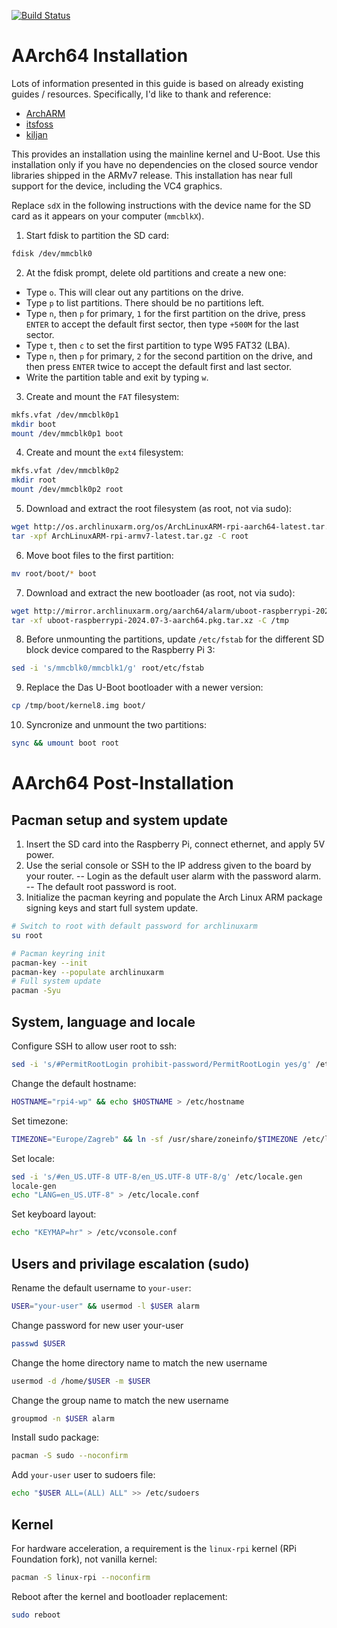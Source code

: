 [![Build Status](https://realdigitalsignage.com/tmp/logos/images.png)](https://archlinuxarm.org/platforms/armv8/broadcom/raspberry-pi-4)
# AArch64 Installation
Lots of information presented in this guide is based on already existing guides / resources. Specifically, I'd like to thank and reference:
-  [ArchARM](https://archlinuxarm.org/platforms/armv8/broadcom/raspberry-pi-4)
-  [itsfoss](https://itsfoss.com/install-arch-raspberry-pi/)
-  [kiljan](https://kiljan.org/2021/05/28/64-bit-arch-linux-arm-on-a-raspberry-pi-4-model-b-with-8-gb-of-ram-may-2021-update/)

This provides an installation using the mainline kernel and U-Boot. Use this installation only if you have no dependencies on the closed source vendor libraries shipped in the ARMv7 release. This installation has near full support for the device, including the VC4 graphics.

Replace `sdX` in the following instructions with the device name for the SD card as it appears on your computer (`mmcblkX`).

1.  Start fdisk to partition the SD card:
```sh
fdisk /dev/mmcblk0
```
2.  At the fdisk prompt, delete old partitions and create a new one:
- Type `o`. This will clear out any partitions on the drive.
- Type `p` to list partitions. There should be no partitions left.
- Type `n`, then `p` for primary, `1` for the first partition on the drive, press `ENTER` to accept the default first sector, then type `+500M` for the last sector.
- Type `t`, then `c` to set the first partition to type W95 FAT32 (LBA).
- Type `n`, then `p` for primary, `2` for the second partition on the drive, and then press `ENTER` twice to accept the default first and last sector.
- Write the partition table and exit by typing `w`.

3. Create and mount the `FAT` filesystem:
```sh
mkfs.vfat /dev/mmcblk0p1
mkdir boot
mount /dev/mmcblk0p1 boot
```

4. Create and mount the `ext4`  filesystem:
```sh
mkfs.vfat /dev/mmcblk0p2
mkdir root
mount /dev/mmcblk0p2 root
```

5. Download and extract the root filesystem (as root, not via sudo):
```sh
wget http://os.archlinuxarm.org/os/ArchLinuxARM-rpi-aarch64-latest.tar.gz
tar -xpf ArchLinuxARM-rpi-armv7-latest.tar.gz -C root
```
6. Move boot files to the first partition:
```sh
mv root/boot/* boot
```

7. Download and extract the new bootloader (as root, not via sudo):
```sh
wget http://mirror.archlinuxarm.org/aarch64/alarm/uboot-raspberrypi-2024.07-3-aarch64.pkg.tar.xz
tar -xf uboot-raspberrypi-2024.07-3-aarch64.pkg.tar.xz -C /tmp
```
8. Before unmounting the partitions, update `/etc/fstab` for the different SD block device compared to the Raspberry Pi 3:
```sh
sed -i 's/mmcblk0/mmcblk1/g' root/etc/fstab
```
9. Replace the Das U-Boot bootloader with a newer version:
```sh
cp /tmp/boot/kernel8.img boot/
```

10. Syncronize and unmount the two partitions:
```sh
sync && umount boot root
```

# AArch64 Post-Installation
## Pacman setup and system update
1. Insert the SD card into the Raspberry Pi, connect ethernet, and apply 5V power.
2. Use the serial console or SSH to the IP address given to the board by your router.
-- Login as the default user alarm with the password alarm.
-- The default root password is root.
3. Initialize the pacman keyring and populate the Arch Linux ARM package signing keys and start full system update.
```sh
# Switch to root with default password for archlinuxarm
su root

# Pacman keyring init
pacman-key --init
pacman-key --populate archlinuxarm
# Full system update
pacman -Syu
```
## System, language and locale
Configure SSH to allow user root to ssh:
```sh
sed -i 's/#PermitRootLogin prohibit-password/PermitRootLogin yes/g' /etc/ssh/sshd_config
```

Change the default hostname:
```sh
HOSTNAME="rpi4-wp" && echo $HOSTNAME > /etc/hostname
```

Set timezone:
```sh
TIMEZONE="Europe/Zagreb" && ln -sf /usr/share/zoneinfo/$TIMEZONE /etc/localtime
```

Set locale:
```sh
sed -i 's/#en_US.UTF-8 UTF-8/en_US.UTF-8 UTF-8/g' /etc/locale.gen
locale-gen
echo "LANG=en_US.UTF-8" > /etc/locale.conf
```
Set keyboard layout:
```sh
echo "KEYMAP=hr" > /etc/vconsole.conf
```

## Users and privilage escalation (sudo)
Rename the default username to `your-user`:
```sh
USER="your-user" && usermod -l $USER alarm
```
Change password for new user your-user
```sh
passwd $USER
```
Change the home directory name to match the new username
```sh
usermod -d /home/$USER -m $USER
```
Change the group name to match the new username
```sh    
groupmod -n $USER alarm
```
Install sudo package:
```sh
pacman -S sudo --noconfirm
```
Add `your-user` user to sudoers file:
```sh
echo "$USER ALL=(ALL) ALL" >> /etc/sudoers
```
## Kernel
For hardware acceleration, a requirement is the `linux-rpi` kernel (RPi Foundation fork), not vanilla kernel:
```sh
pacman -S linux-rpi --noconfirm
```

Reboot after the kernel and bootloader replacement:
```sh
sudo reboot
```

